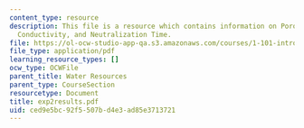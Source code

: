 ```yaml
---
content_type: resource
description: This file is a resource which contains information on Porosity, Hydraulic
  Conductivity, and Neutralization Time.
file: https://ol-ocw-studio-app-qa.s3.amazonaws.com/courses/1-101-introduction-to-civil-and-environmental-engineering-design-i-fall-2006/ced9e5bc92f5507bd4e3ad85e3713721_exp2results.pdf
file_type: application/pdf
learning_resource_types: []
ocw_type: OCWFile
parent_title: Water Resources
parent_type: CourseSection
resourcetype: Document
title: exp2results.pdf
uid: ced9e5bc-92f5-507b-d4e3-ad85e3713721
---
```

